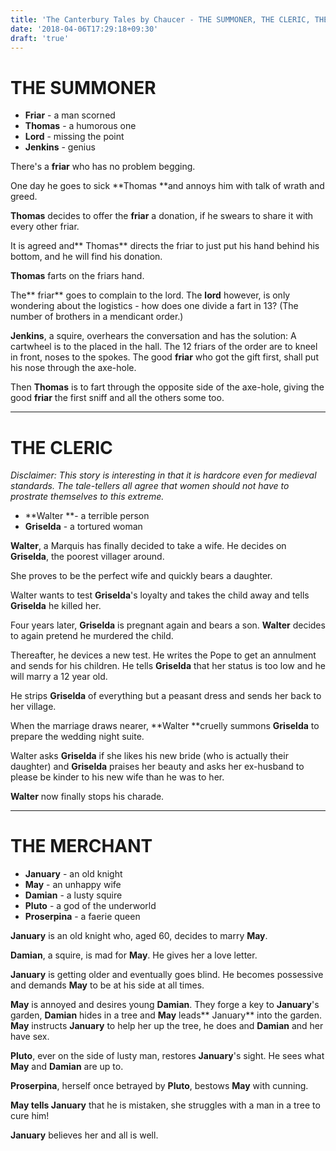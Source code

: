 ```yaml
---
title: 'The Canterbury Tales by Chaucer - THE SUMMONER, THE CLERIC, THE MERCHANT'
date: '2018-04-06T17:29:18+09:30'
draft: 'true'
---
```

# THE SUMMONER

* **Friar** - a man scorned
* **Thomas** - a humorous one
* **Lord** - missing the point
* **Jenkins** - genius

There's a **friar** who has no problem begging. 

One day he goes to sick **Thomas **and annoys him with talk of wrath and greed.

**Thomas** decides to offer the **friar** a donation, if he swears to share it with every other friar.

It is agreed and** Thomas** directs the friar to just put his hand behind his bottom, and he will find his donation.

**Thomas** farts on the friars hand.

The** friar** goes to complain to the lord. The **lord** however, is only wondering about the logistics - how does one divide a fart in 13? (The number of brothers in a mendicant order.)

**Jenkins**, a squire, overhears the conversation and has the solution: A cartwheel is to the placed in the hall. The 12 friars of the order are to kneel in front, noses to the spokes. The good **friar** who got the gift first, shall put his nose through the axe-hole.

Then **Thomas** is to fart through the opposite side of the axe-hole, giving the good **friar** the first sniff and all the others some too.

- - -

# THE CLERIC

_Disclaimer: This story is interesting in that it is hardcore even for medieval standards. The tale-tellers all agree that women should not have to prostrate themselves to this extreme._

* **Walter **- a terrible person
* **Griselda** - a tortured woman

**Walter**, a Marquis has finally decided to take a wife. He decides on **Griselda**, the poorest villager around.

She proves to be the perfect wife and quickly bears a daughter.

Walter wants to test **Griselda**'s loyalty and takes the child away and tells **Griselda** he killed her.

Four years later, **Griselda** is pregnant again and bears a son. **Walter** decides to again pretend he murdered the child.

Thereafter, he devices a new test. He writes the Pope to get an annulment and sends for his children. He tells **Griselda** that her status is too low and he will marry a 12 year old.

He strips **Griselda** of everything but a peasant dress and sends her back to her village.

When the marriage draws nearer, **Walter **cruelly summons **Griselda** to prepare the wedding night suite. 

Walter asks **Griselda** if she likes his new bride (who is actually their daughter) and **Griselda** praises her beauty and asks her ex-husband to please be kinder to his new wife than he was to her.

**Walter** now finally stops his charade.

- - -

# THE MERCHANT

* **January** - an old knight
* **May** - an unhappy wife
* **Damian** - a lusty squire
* **Pluto** - a god of the underworld
* **Proserpina** - a faerie queen

**January** is an old knight who, aged 60, decides to marry **May**. 

**Damian**, a squire, is mad for **May**. He gives her a love letter.

**January** is getting older and eventually goes blind. He becomes possessive and demands **May** to be at his side at all times.

**May** is annoyed and desires young **Damian**. They forge a key to **January**'s garden, **Damian** hides in a tree and **May** leads** January** into the garden. **May** instructs **January** to help her up the tree, he does and **Damian** and her have sex.

**Pluto**, ever on the side of lusty man, restores **January**'s sight. He sees what **May** and **Damian** are up to.

**Proserpina**, herself once betrayed by **Pluto**, bestows **May** with cunning.

**May **tells** January** that he is mistaken, she struggles with a man in a tree to cure him!

**January** believes her and all is well.
